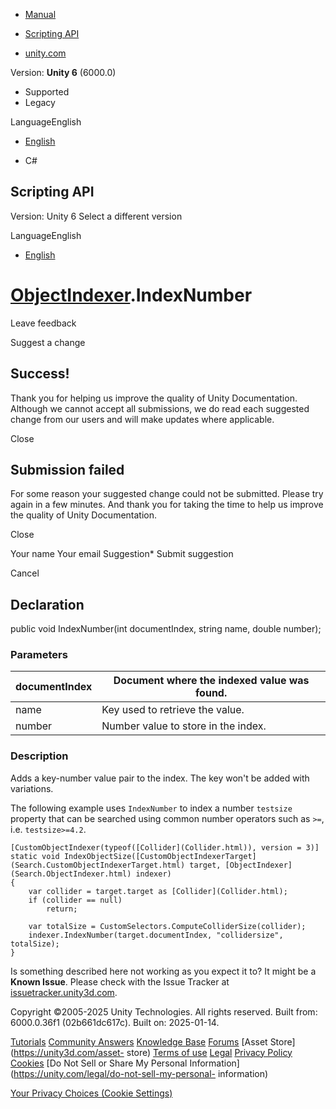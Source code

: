 [ ]()

  * [Manual](../Manual/index.html)
  * [Scripting API](../ScriptReference/index.html)

  * [unity.com](https://unity.com/)

Version: **Unity 6** (6000.0)

  * Supported
  * Legacy

LanguageEnglish

  * [English]()

  * C#

[ ](https://docs.unity3d.com)

## Scripting API

Version: Unity 6 Select a different version

LanguageEnglish

  * [English]()

#  [ObjectIndexer](Search.ObjectIndexer.html).IndexNumber

Leave feedback

Suggest a change

## Success!

Thank you for helping us improve the quality of Unity Documentation. Although
we cannot accept all submissions, we do read each suggested change from our
users and will make updates where applicable.

Close

## Submission failed

For some reason your suggested change could not be submitted. Please <a>try
again</a> in a few minutes. And thank you for taking the time to help us
improve the quality of Unity Documentation.

Close

Your name Your email Suggestion* Submit suggestion

Cancel

[ ]()

## Declaration

public void IndexNumber(int documentIndex, string name, double number);

### Parameters

documentIndex | Document where the indexed value was found.  
---|---  
name | Key used to retrieve the value.  
number | Number value to store in the index.  
  
### Description

Adds a key-number value pair to the index. The key won't be added with
variations.

The following example uses `IndexNumber` to index a number `testsize` property
that can be searched using common number operators such as `>=`, i.e.
`testsize>=4.2`.

    
    
    [CustomObjectIndexer(typeof([Collider](Collider.html)), version = 3)]
    static void IndexObjectSize([CustomObjectIndexerTarget](Search.CustomObjectIndexerTarget.html) target, [ObjectIndexer](Search.ObjectIndexer.html) indexer)
    {
        var collider = target.target as [Collider](Collider.html);
        if (collider == null)
            return;
    
        var totalSize = CustomSelectors.ComputeColliderSize(collider);
        indexer.IndexNumber(target.documentIndex, "collidersize", totalSize);
    }
    

Is something described here not working as you expect it to? It might be a
**Known Issue**. Please check with the Issue Tracker at
[issuetracker.unity3d.com](https://issuetracker.unity3d.com).

Copyright ©2005-2025 Unity Technologies. All rights reserved. Built from:
6000.0.36f1 (02b661dc617c). Built on: 2025-01-14.

[Tutorials](https://unity3d.com/learn) [Community
Answers](https://answers.unity3d.com) [Knowledge
Base](https://support.unity3d.com/hc/en-us)
[Forums](https://forum.unity3d.com) [Asset Store](https://unity3d.com/asset-
store) [Terms of use](https://docs.unity3d.com/Manual/TermsOfUse.html)
[Legal](https://unity.com/legal) [Privacy
Policy](https://unity.com/legal/privacy-policy)
[Cookies](https://unity.com/legal/cookie-policy) [Do Not Sell or Share My
Personal Information](https://unity.com/legal/do-not-sell-my-personal-
information)

[Your Privacy Choices (Cookie Settings)](javascript:void\(0\);)

